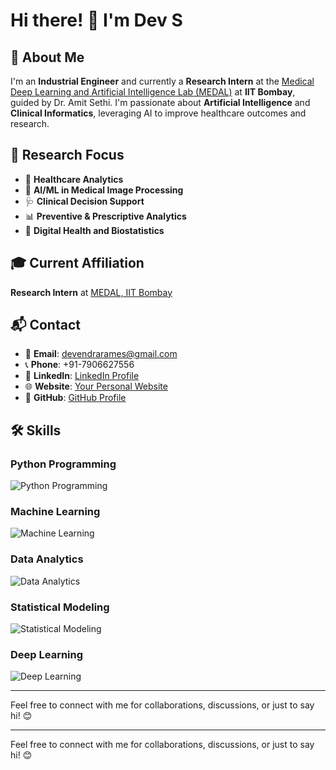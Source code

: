 # Hi there! 👋 I'm Dev S

## 📝 About Me
I'm an **Industrial Engineer** and currently a **Research Intern** at the [Medical Deep Learning and Artificial Intelligence Lab (MEDAL)](https://www.ee.iitb.ac.in/web/labs/medical-deep-learning-and-artificial-intelligence-lab-medal/) at **IIT Bombay**, guided by Dr. Amit Sethi. I'm passionate about **Artificial Intelligence** and **Clinical Informatics**, leveraging AI to improve healthcare outcomes and research.

## 🎯 Research Focus
- 🏥 **Healthcare Analytics**
- 🤖 **AI/ML in Medical Image Processing**
- 🩺 **Clinical Decision Support**
- 📊 **Preventive & Prescriptive Analytics**
- 🧬 **Digital Health and Biostatistics**

## 🎓 Current Affiliation
**Research Intern** at [MEDAL, IIT Bombay](https://www.ee.iitb.ac.in/web/labs/medical-deep-learning-and-artificial-intelligence-lab-medal/)

## 📬 Contact
- 📧 **Email**: [devendrarames@gmail.com](mailto:devendrarames@gmail.com)
- 📞 **Phone**: +91-7906627556
- 💼 **LinkedIn**: [LinkedIn Profile](#)
- 🌐 **Website**: [Your Personal Website](#)
- 📁 **GitHub**: [GitHub Profile](#)

## 🛠️ Skills

### Python Programming
![Python Programming](https://img.shields.io/badge/Expert-100%25-brightgreen?style=flat)

### Machine Learning
![Machine Learning](https://img.shields.io/badge/Advanced-85%25-blue?style=flat)

### Data Analytics
![Data Analytics](https://img.shields.io/badge/Proficient-75%25-yellowgreen?style=flat)

### Statistical Modeling
![Statistical Modeling](https://img.shields.io/badge/Intermediate-65%25-orange?style=flat)

### Deep Learning
![Deep Learning](https://img.shields.io/badge/Advanced-80%25-blue?style=flat)

---

Feel free to connect with me for collaborations, discussions, or just to say hi! 😊


---

Feel free to connect with me for collaborations, discussions, or just to say hi! 😊
